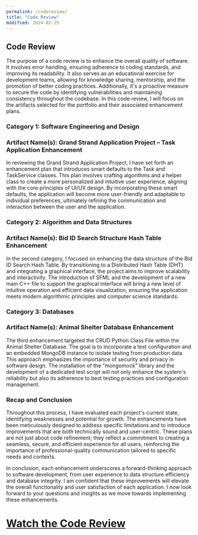 ```yaml
---
permalink: /codereview/
title: "Code Review"
modified: 2024-02-25
---
```


## Code Review

The purpose of a code review is to enhance the overall quality of software. It involves error handling, ensuring adherence to coding standards, and improving its readability. It also serves as an educational exercise for development teams, allowing for knowledge sharing, mentorship, and the promotion of better coding practices. Additionally, it's a proactive measure to secure the code by identifying vulnerabilities and maintaining consistency throughout the codebase. In this code review, I will focus on the artifacts selected for the portfolio and their associated enhancement plans.

### Category 1: Software Engineering and Design
### Artifact Name(s): Grand Strand Application Project – Task Application Enhancement

In reviewing the Grand Strand Application Project, I have set forth an enhancement plan that introduces smart defaults to the Task and TaskService classes. This plan involves crafting algorithms and a helper class to create a more personalized and intuitive user experience, aligning with the core principles of UI/UX design. By incorporating these smart defaults, the application will become more user-friendly and adaptable to individual preferences, ultimately refining the communication and interaction between the user and the application.

### Category 2: Algorithm and Data Structures
### Artifact Name(s): Bid ID Search Structure Hash Table Enhancement

In the second category, I focused on enhancing the data structure of the Bid ID Search Hash Table. By transitioning to a Distributed Hash Table (DHT) and integrating a graphical interface, the project aims to improve scalability and interactivity. The introduction of SFML and the development of a new main C++ file to support the graphical interface will bring a new level of intuitive operation and efficient data visualization, ensuring the application meets modern algorithmic principles and computer science standards.

### Category 3: Databases
### Artifact Name(s): Animal Shelter Database Enhancement

The third enhancement targeted the CRUD Python Class File within the Animal Shelter Database. The goal is to incorporate a test configuration and an embedded MongoDB instance to isolate testing from production data. This approach emphasizes the importance of security and privacy in software design. The installation of the “mongomock” library and the development of a dedicated test script will not only enhance the system's reliability but also its adherence to best testing practices and configuration management.

### Recap and Conclusion

Throughout this process, I have evaluated each project's current state, identifying weaknesses and potential for growth. The enhancements have been meticulously designed to address specific limitations and to introduce improvements that are both technically sound and user-centric. These plans are not just about code refinement; they reflect a commitment to creating a seamless, secure, and efficient experience for all users, reinforcing the importance of professional-quality communication tailored to specific needs and contexts.

In conclusion, each enhancement underscores a forward-thinking approach to software development, from user experience to data structure efficiency and database integrity. I am confident that these improvements will elevate the overall functionality and user satisfaction of each application. I now look forward to your questions and insights as we move towards implementing these enhancements.


# [Watch the Code Review](http://www.google.com/analytics/learn/privacy.html)
